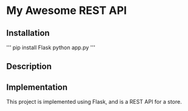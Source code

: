 # My Awesome REST API

## Installation

'''
pip install Flask
python app.py
'''

## Description

## Implementation
This project is implemented using Flask, and is a REST API for a store.
